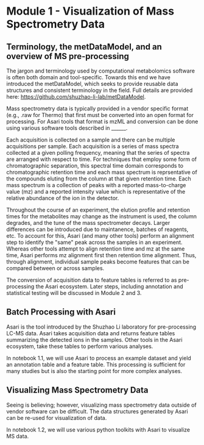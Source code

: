 # Module 1 - Visualization of Mass Spectrometry Data

## Terminology, the metDataModel, and an overview of MS pre-processing

The jargon and terminology used by computational metabolomics software is often both domain and tool-specific. Towards this end we have introduced the metDataModel, which seeks to provide reusable data structures and consistent terminology in the field. Full details are provided here: https://github.com/shuzhao-li-lab/metDataModel.

Mass spectrometry data is typically provided in a vendor specific format (e.g., .raw for Thermo) that first must be converted into an open format for processing. For Asari tools that format is mzML and conversion can be done using various software tools described in ______. 

Each acquisition is collected on a sample and there can be multiple acquisitions per sample. Each acquisition is a series of mass spectra collected at a given polling frequency, meaning that the series of spectra are arranged with respect to time. For techniques that employ some form of chromatographic separation, this spectral time domain corresponds to chromatographic retention time and each mass spectrum is reprsentative of the compounds eluting from the column at that given retention time. Each mass spectrum is a collection of peaks with a reported mass-to-charge value (mz) and a reported intensity value which is representative of the relative abundance of the ion in the detector. 

Throughout the course of an experiment, the elution profile and retention times for the metabolites may change as the instrument is used, the column degrades, and the tune of the mass spectrometer decays. Larger differences can be introduced due to maintanence, batches of reagents, etc. To account for this, Asari (and many other tools) perform an alignment step to identify the "same" peak across the samples in an experiment. Whereas other tools attempt to align retention time and mz at the same time, Asari performs mz alignment first then retention time alignment. Thus, through alignment, individual sample peaks become features that can be compared between or across samples.

The conversion of acquisition data to feature tables is referred to as pre-processing the Asari ecosystem. Later steps, including annotation and statistical testing will be discussed in Module 2 and 3. 

## Batch Processing with Asari

Asari is the tool introduced by the Shuzhao Li laboratory for pre-processing LC-MS data. Asari takes acquisition data and returns feature tables summarizing the detected ions in the samples. Other tools in the Asari ecosystem, take these tables to perform various analyses. 

In notebook 1.1, we will use Asari to process an example dataset and yield an annotation table and a feature table. This processing is sufficient for many studies but is also the starting point for more complex analyses. 

## Visualizing Mass Spectrometry Data

Seeing is believing; however, visualizing mass spectrometry data outside of vendor software can be difficult. The data structures generated by Asari can be re-used for visualization of data. 

In notebook 1.2, we will use various python toolkits with Asari to visualize MS data.